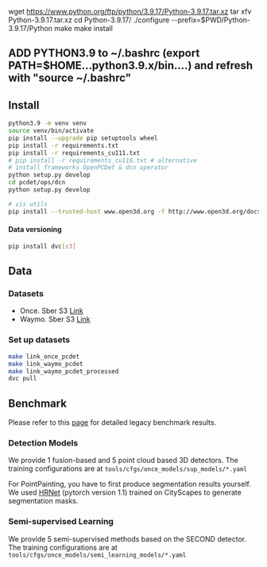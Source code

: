 wget https://www.python.org/ftp/python/3.9.17/Python-3.9.17.tar.xz
tar xfv Python-3.9.17.tar.xz
cd Python-3.9.17/
./configure --prefix=$PWD/Python-3.9.17/Python
make
make install 
## ADD PYTHON3.9 to ~/.bashrc (export PATH=$HOME...python3.9.x/bin....) and refresh with "source ~/.bashrc"

## Install
```bash
python3.9 -m venv venv
source venv/bin/activate
pip install --upgrade pip setuptools wheel
pip install -r requirements.txt
pip install -r requirements_cu111.txt
# pip install -r requirements_cu116.txt # alternative
# install frameworks OpenPCDet & dcn operator
python setup.py develop
cd pcdet/ops/dcn
python setup.py develop

# vis utils
pip install --trusted-host www.open3d.org -f http://www.open3d.org/docs/latest/getting_started.html open3d
```
#### Data versioning
```bash
pip install dvc[s3]
```


## Data

### Datasets
- Once. Sber S3 [Link](https://console.sbercloud.ru/projects/5ce29824-6053-4491-8a84-4e4cf97b986c/spa/mlspace/file-manager/b-ws-ao3th-pd11-5qk/once_dataset?customerId=95a82001-43a2-4e0e-8f4e-1be50845182a&sw=a012-industrial)
- Waymo. Sber S3 [Link](https://console.sbercloud.ru/projects/5ce29824-6053-4491-8a84-4e4cf97b986c/spa/mlspace/file-manager/b-ws-ao3th-pd11-5qk/waymo_open_dataset_v_2_0_0?customerId=95a82001-43a2-4e0e-8f4e-1be50845182a&sw=a012-industrial)


### Set up datasets
```bash
make link_once_pcdet
make link_waymo_pcdet
make link_waymo_pcdet_processed
dvc pull
```

## Benchmark

Please refer to this [page](related_workds/proficient_teachers/README.md) for detailed legacy benchmark results.


### Detection Models
We provide 1 fusion-based and 5 point cloud based 3D detectors. The training configurations are at `tools/cfgs/once_models/sup_models/*.yaml`

For PointPainting, you have to first produce segmentation results yourself. We used [HRNet](https://github.com/HRNet/HRNet-Semantic-Segmentation/tree/pytorch-v1.1) (pytorch version 1.1) trained on CityScapes to generate segmentation masks. 

### Semi-supervised Learning
We provide 5 semi-supervised methods based on the SECOND detector. The training configurations are at `tools/cfgs/once_models/semi_learning_models/*.yaml`

